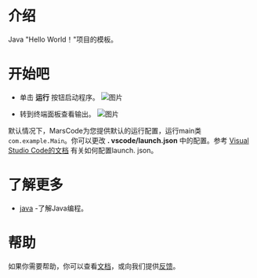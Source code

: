 # 介绍
Java "Hello World！"项目的模板。
# 开始吧
- 单击 **运行** 按钮启动程序。
![图片](https://p9-arcosite.byteimg.com/tos-cn-i-goo7wpa0wc/bb9246287c7342ffa6ed60da323cafb4~tplv-goo7wpa0wc-image.image)

- 转到终端面板查看输出。
![图片](https://p9-arcosite.byteimg.com/tos-cn-i-goo7wpa0wc/f8b6c9bc842f4140a8f7b6932b655bc7~tplv-goo7wpa0wc-image.image)

默认情况下，MarsCode为您提供默认的运行配置，运行main类 `com.example.Main`。你可以更改 **. vscode/launch.json** 中的配置。参考 [Visual Studio Code的文档](https://code.visualstudio.com/docs/editor/debugging) 有关如何配置launch. json。
# 了解更多
- [java](https://dev.java/learn/) -了解Java编程。
# 帮助
如果你需要帮助，你可以查看[文档](https://docs.marscode.cn/)，或向我们提供[反馈](https://juejin.cn/pin/club/7359094304150650889?utm_source=doc&utm_medium=marscode)。

